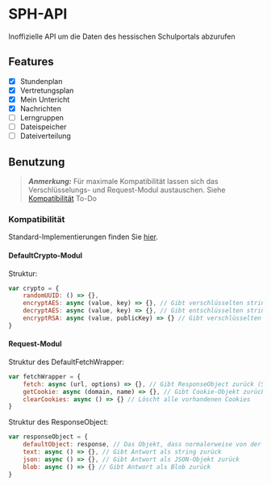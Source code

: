 # SPH-API
Inoffizielle API um die Daten des hessischen Schulportals abzurufen
## Features
- [x] Stundenplan
- [x] Vertretungsplan
- [x] Mein Untericht
- [x] Nachrichten
- [ ] Lerngruppen
- [ ] Dateispeicher
- [ ] Dateiverteilung

## Benutzung
> **_Anmerkung:_** Für maximale Kompatibilität lassen sich das Verschlüsselungs- und Request-Modul austauschen. Siehe [Kompatibilität](#kompatibilität)
To-Do

### Kompatibilität
Standard-Implementierungen finden Sie [hier](https://www.npmjs.com/package/sph-api-default-implementations).
#### DefaultCrypto-Modul
Struktur:
````javascript
var crypto = {
    randomUUID: () => {},
    encryptAES: async (value, key) => {}, // Gibt verschlüsselten string (utf-8) zurück
    decryptAES: async (value, key) => {}, // Gibt entschlüsselten string (utf-8) zurück
    encryptRSA: async (value, publicKey) => {} // Gibt verschlüsselten string (base64) zurück
}
````
#### Request-Modul
Struktur des DefaultFetchWrapper:
````javascript
var fetchWrapper = {
    fetch: async (url, options) => {}, // Gibt ResponseObject zurück (Siehe unten),
    getCookie: async (domain, name) => {}, // Gibt Cookie-Objekt zurück (Erforderliche Parameter: value)
    clearCookies: async () => {} // Löscht alle vorhandenen Cookies
}
````
Struktur des ResponseObject:
````javascript
var responseObject = {
    defaultObject: response, // Das Objekt, dass normalerweise von der request-/fetch-Methode zurückgegeben wird
    text: async () => {}, // Gibt Antwort als string zurück
    json: async () => {}, // Gibt Antwort als JSON-Objekt zurück
    blob: async () => {} // Gibt Antwort als Blob zurück
}
````